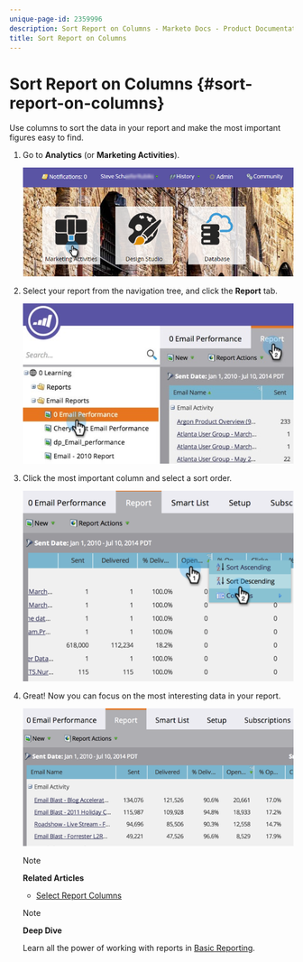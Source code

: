 ```yaml
---
unique-page-id: 2359996
description: Sort Report on Columns - Marketo Docs - Product Documentation
title: Sort Report on Columns
---
```


# Sort Report on Columns {#sort-report-on-columns}

Use columns to sort the data in your report and make the most important figures easy to find.

1. Go to **Analytics** (or **Marketing Activities**).

   ![](assets/login-marketing-activities.png)

1. Select your report from the navigation tree, and click the **Report** tab.

   ![](assets/reports2.jpg)

1. Click the most important column and select a sort order.

   ![](assets/image2014-9-16-10-3a47-3a46.png)

1. Great! Now you can focus on the most interesting data in your report.

   ![](assets/image2014-9-16-10-3a47-3a50.png)

   >[!NOTE]
   >
   >**Related Articles**
   >
   >    
   >    
   >    * [Select Report Columns](select-report-columns.md)
   >    
   >

   >[!NOTE]
   >
   >**Deep Dive**
   >
   >
   >Learn all the power of working with reports in [Basic Reporting](http://docs.marketo.com/display/docs/basic+reporting).

